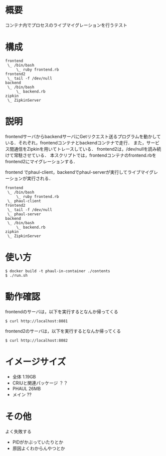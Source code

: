 # 概要
コンテナ内でプロセスのライブマイグレーションを行うテスト

# 構成
```
frontend
 \_ /bin/bash
     \_ ruby frontend.rb
frontend2 
 \_ tail -f /dev/null
backend 
 \_ /bin/bash
     \_ backend.rb
zipkin
 \_ ZipkinServer

```

# 説明
frontendサーバからbackendサーバにGetリクエスト送るプログラムを動かしている．それぞれ，frontendコンテナとbackendコンテナで走行．
また，サービス間通信をZipkinを用いてトレースしている．
frontend2は，/dev/nullを読み続けて常駐させている．
本スクリプトでは，frontendコンテナのfrontend.rbをfrontend2にマイグレーションする．

frontend でphaul-client，backendでphaul-serverが実行してライブマイグレーションが実行される．
```
frontend
 \_ /bin/bash
     \_ ruby frontend.rb
 \_ phaul-client
frontend2 
 \_ tail -f /dev/null
 \_ phaul-server
backend 
 \_ /bin/bash
     \_ backend.rb
zipkin
 \_ ZipkinServer

```
# 使い方
```
$ docker build -t phaul-in-container ./contents
$ ./run.sh
```

# 動作確認
frontendのサーバは，以下を実行するとなんか帰ってくる
```
$ curl http://localhost:8081
```
frontend2のサーバは，以下を実行するとなんか帰ってくる
```
$ curl http://localhost:8082
```

# イメージサイズ
+ 全体
1.19GB
+ CRIUと関連パッケージ
？？
+ PHAUL
26MB
+ メイン
??


# その他
よく失敗する
+ PIDがかぶっていたりとか
+ 原因よくわからんやつとか



